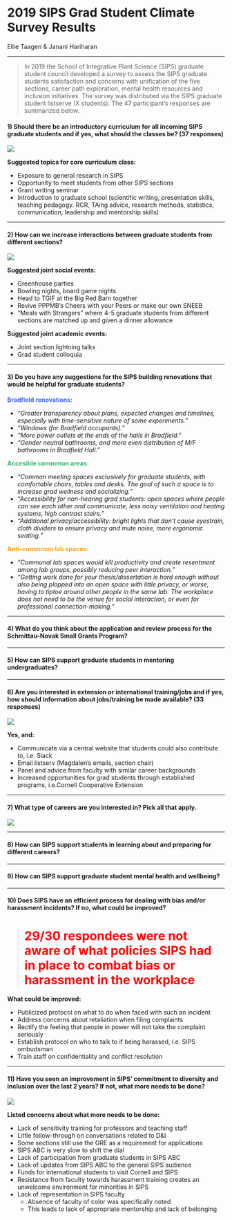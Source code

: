 2019 SIPS Grad Student Climate Survey Results
================
Ellie Taagen & Janani Hariharan

-----

> In 2019 the School of Integrative Plant Science (SIPS) graduate
> student council developed a survey to assess the SIPS graduate
> students satisfaction and concerns with unification of the five
> sections, career path exploration, mental health resources and
> inclusion initiatives. The survey was distributed via the SIPS
> graduate student listserve (X students). The 47 participant’s
> responses are summarized
below.

#### 1\) Should there be an introductory curriculum for all incoming SIPS graduate students and if yes, what should the classes be? (37 responses)

![](SIPS_GSC_Survey_2019_files/figure-gfm/Q1-1.png)<!-- -->

**Suggested topics for core curriculum class:**

  - Exposure to general research in SIPS  
  - Opportunity to meet students from other SIPS sections  
  - Grant writing seminar  
  - Introduction to graduate school (scientific writing, presentation
    skills, teaching pedagogy. RCR, TAing advice, research methods,
    statistics, communication, leadership and mentorship
skills)

-----

#### 2\) How can we increase interactions between graduate students from different sections?

![](SIPS_GSC_Survey_2019_files/figure-gfm/unnamed-chunk-1-1.png)<!-- -->

**Suggested joint social events:**

  - Greenhouse parties  
  - Bowling nights, board game nights  
  - Head to TGIF at the Big Red Barn together  
  - Revive PPPMB’s Cheers with your Peers or make our own SNEEB  
  - “Meals with Strangers” where 4-5 graduate students from different
    sections are matched up and given a dinner allowance

**Suggested joint academic events:**

  - Joint section lightning talks  
  - Grad student
colloquia

-----

#### 3\) Do you have any suggestions for the SIPS building renovations that would be helpful for graduate students?

<span style="color: royalblue">**Bradfield renovations:** </span>

  - *“Greater transparency about plans, expected changes and timelines,
    especially with time-sensitive nature of some experiments.”*
  - *“Windows (for Bradfield occupants).”*  
  - *“More power outlets at the ends of the halls in Bradfield.”*
  - *“Gender neutral bathrooms, and more even distribution of M/F
    bathrooms in Bradfield Hall.”*

<span style="color: mediumseagreen">**Accesible commmon areas:** </span>

  - *“Common meeting spaces exclusively for graduate students, with
    comfortable chairs, tables and desks. The goal of such a space is to
    increase grad wellness and socializing.”*  
  - *“Accessibility for non-hearing grad students: open spaces where
    people can see each other and communicate, less noisy ventilation
    and heating systems, high contrast stairs.”*  
  - *“Additional privacy/accessibility: bright lights that don’t cause
    eyestrain, cloth dividers to ensure privacy and mute noise, more
    ergonomic seating.”*

<span style="color: Orange">**Anti-commmon lab spaces:** </span>

  - *“Communal lab spaces would kill productivity and create resentment
    among lab groups, possibly reducing peer interaction.”*  
  - *“Getting work done for your thesis/dissertation is hard enough
    without also being plopped into an open space with little privacy,
    or worse, having to tiptoe around other people in the same lab. The
    workplace does not need to be the venue for social interaction, or
    even for professional
connection-making.”*

-----

#### 4\) What do you think about the application and review process for the Schmittau-Novak Small Grants Program?

-----

#### 5\) How can SIPS support graduate students in mentoring undergraduates?

-----

#### 6\) Are you interested in extension or international training/jobs and if yes, how should information about jobs/training be made available? (33 responses)

![](SIPS_GSC_Survey_2019_files/figure-gfm/Q6-1.png)<!-- -->

**Yes, and:**

  - Communicate via a central website that students could also
    contribute to, i.e. Slack  
  - Email listserv (Magdalen’s emails, section chair)  
  - Panel and advice from faculty with similar career backgrounds  
  - Increased opportunities for grad students through established
    programs, i.e.Cornell Cooperative
Extension

-----

#### 7\) What type of careers are you interested in? Pick all that apply.

![](SIPS_GSC_Survey_2019_files/figure-gfm/Q7-1.png)<!-- -->

-----

#### 8\) How can SIPS support students in learning about and preparing for different careers?

-----

#### 9\) How can SIPS support graduate student mental health and wellbeing?

-----

#### 10\) Does SIPS have an efficient process for dealing with bias and/or harassment incidents? If no, what could be improved?

> # <span style="color: Red"> 29/30 respondees were not aware of what policies SIPS had in place to combat bias or harassment in the workplace </span>

**What could be improved:**

  - Publicized protocol on what to do when faced with such an incident  
  - Address concerns about retaliation when filing complaints  
  - Rectify the feeling that people in power will not take the complaint
    seriously
  - Establish protocol on who to talk to if being harassed, i.e. SIPS
    ombudsman  
  - Train staff on confidentiality and conflict
resolution

-----

#### 11\) Have you seen an improvement in SIPS’ commitment to diversity and inclusion over the last 2 years? If not, what more needs to be done?

![](SIPS_GSC_Survey_2019_files/figure-gfm/Q11-1.png)<!-- -->

**Listed concerns about what more needs to be done:**

  - Lack of sensitivity training for professors and teaching staff  
  - Little follow-through on conversations related to D\&I  
  - Some sections still use the GRE as a requirement for applications  
  - SIPS ABC is very slow to shift the dial  
  - Lack of participation from graduate students in SIPS ABC  
  - Lack of updates from SIPS ABC to the general SIPS audience  
  - Funds for international students to visit Cornell and SIPS  
  - Resistance from faculty towards harassment training creates an
    unwelcome environment for minorities in SIPS  
  - Lack of representation in SIPS faculty
      - Absence of faculty of color was specifically noted  
      - This leads to lack of appropriate mentorship and lack of
        belonging
